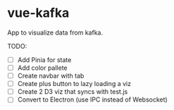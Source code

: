 # vue-kafka

App to visualize data from kafka.

TODO:
 - [ ] Add Pinia for state
 - [ ] Add color pallete
 - [ ] Create navbar with tab
 - [ ] Create plus button to lazy loading a viz
 - [ ] Create 2 D3 viz that syncs with test.js
 - [ ] Convert to Electron (use IPC instead of Websocket)
